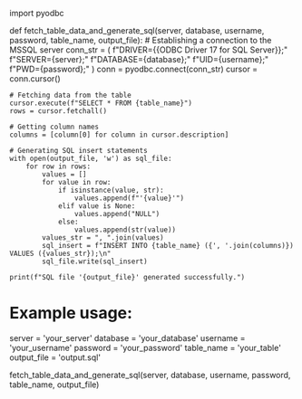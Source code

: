 import pyodbc

def fetch_table_data_and_generate_sql(server, database, username, password, table_name, output_file):
    # Establishing a connection to the MSSQL server
    conn_str = (
        f"DRIVER={{ODBC Driver 17 for SQL Server}};"
        f"SERVER={server};"
        f"DATABASE={database};"
        f"UID={username};"
        f"PWD={password};"
    )
    conn = pyodbc.connect(conn_str)
    cursor = conn.cursor()

    # Fetching data from the table
    cursor.execute(f"SELECT * FROM {table_name}")
    rows = cursor.fetchall()

    # Getting column names
    columns = [column[0] for column in cursor.description]

    # Generating SQL insert statements
    with open(output_file, 'w') as sql_file:
        for row in rows:
            values = []
            for value in row:
                if isinstance(value, str):
                    values.append(f"'{value}'")
                elif value is None:
                    values.append("NULL")
                else:
                    values.append(str(value))
            values_str = ", ".join(values)
            sql_insert = f"INSERT INTO {table_name} ({', '.join(columns)}) VALUES ({values_str});\n"
            sql_file.write(sql_insert)

    print(f"SQL file '{output_file}' generated successfully.")

# Example usage:
server = 'your_server'
database = 'your_database'
username = 'your_username'
password = 'your_password'
table_name = 'your_table'
output_file = 'output.sql'

fetch_table_data_and_generate_sql(server, database, username, password, table_name, output_file)